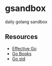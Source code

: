 # gsandbox

daily golang sandbox

## Resources

- [Effective Go](https://go.dev/doc/effective_go)
- [Go Books](https://github.com/dariubs/GoBooks#2024---learning-go-an-idiomatic-approach-to-real-world-go-programming-2nd-edition)
- [Go std](https://pkg.go.dev/std)
